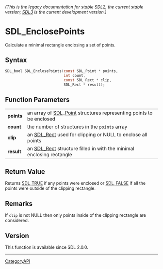 ###### (This is the legacy documentation for stable SDL2, the current stable version; [SDL3](https://wiki.libsdl.org/SDL3/) is the current development version.)
# SDL_EnclosePoints

Calculate a minimal rectangle enclosing a set of points.

## Syntax

```c
SDL_bool SDL_EnclosePoints(const SDL_Point * points,
                           int count,
                           const SDL_Rect * clip,
                           SDL_Rect * result);

```

## Function Parameters

|                |                                                                                  |
| -------------- | -------------------------------------------------------------------------------- |
| **points**     | an array of [SDL_Point](SDL_Point) structures representing points to be enclosed |
| **count**      | the number of structures in the `points` array                                   |
| **clip**       | an [SDL_Rect](SDL_Rect) used for clipping or NULL to enclose all points          |
| **result**     | an [SDL_Rect](SDL_Rect) structure filled in with the minimal enclosing rectangle |

## Return Value

Returns [SDL_TRUE](SDL_TRUE) if any points were enclosed or
[SDL_FALSE](SDL_FALSE) if all the points were outside of the clipping
rectangle.

## Remarks

If `clip` is not NULL then only points inside of the clipping rectangle are
considered.

## Version

This function is available since SDL 2.0.0.

----
[CategoryAPI](CategoryAPI)

